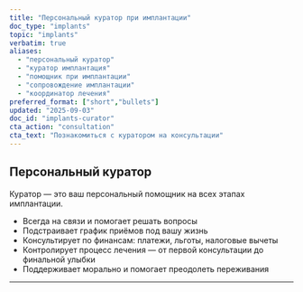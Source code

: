 ```yaml
---
title: "Персональный куратор при имплантации"
doc_type: "implants"
topic: "implants"
verbatim: true
aliases:
  - "персональный куратор"
  - "куратор имплантация"
  - "помощник при имплантации"
  - "сопровождение имплантации"
  - "координатор лечения"
preferred_format: ["short","bullets"]
updated: "2025-09-03"
doc_id: "implants-curator"
cta_action: "consultation"
cta_text: "Познакомиться с куратором на консультации"
---
```


## Персональный куратор
Куратор — это ваш персональный помощник на всех этапах имплантации.
- Всегда на связи и помогает решать вопросы  
- Подстраивает график приёмов под вашу жизнь  
- Консультирует по финансам: платежи, льготы, налоговые вычеты  
- Контролирует процесс лечения — от первой консультации до финальной улыбки  
- Поддерживает морально и помогает преодолеть переживания  

---

